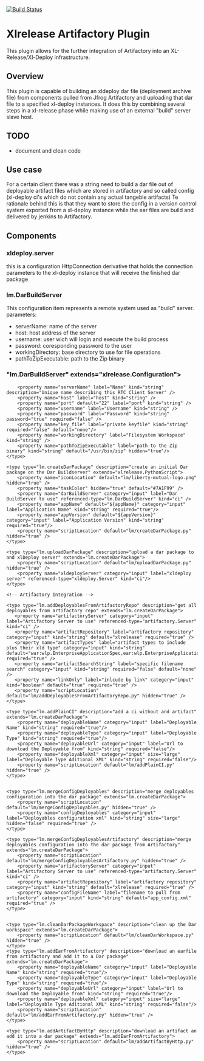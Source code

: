 [![Build Status](https://travis-ci.org/WianVos/xlr-lm-artifactory-plugin.svg?branch=master)](https://travis-ci.org/WianVos/xlr-lm-artifactory-plugin)

# Xlrelease Artifactory Plugin

This plugin allows for the further integration of Artifactory into an XL-Release/Xl-Deploy infrastructure.

## Overview
This plugin is capable of building an xldeploy dar file (deployment archive file) from components pulled from Jfrog Artifactory and uploading that dar file to a specified xl-deploy instances.
It does this by combining several steps in a xl-release phase while making use of an external "build" server slave host.

## TODO
- document and clean code

## Use case
For a certain client there was a string need to build a dar file out of deployable artifact files which are stored in artifactory and so called config (xl-deploy ci's which do not contain any actual tangeble artifacts)
Te rationale behind this is that they want to store the config in a version control system exported from a xl-deploy instance while the ear files are build and delivered by jenkins to Artifactory.

## Components

### xldeploy.server
this is a configuration.HttpConnection derivative that holds the connection parameters to the xl-deploy instance that will receive the finished dar package

### lm.DarBuildServer
This configuration item represents a remote system used as "build" server.
parameters:
- serverName: name of the server
- host: host address of the server
- username: user wich will login and execute the build process
- password: coresponding password to the user
- workingDirectory: base directory to use for file operations
- pathToZipExecutable: path to the Zip binary


### "lm.DarBuildServer" extends="xlrelease.Configuration">
        <property name="serverName" label="Name" kind="string" description="Unique name describing this RTC Client Server" />
        <property name="host" label="host" kind="string" />
        <property name="port" default="22" label="port" kind="string" />
        <property name="username" label="Username" kind="string" />
        <property name="password" label="Password" kind="string" password="true" required="false" />
        <property name="key_file" label="private keyfile" kind="string" required="false" default="none"/>
        <property name="workingDirectory" label="Filesystem Workspace" kind="string" />
        <property name="pathToZipExecutable" label="path to the Zip binary" kind="string" default="/usr/bin/zip" hidden="true"/>
    </type>

    <type type="lm.createDarPackage" description="create an initial Dar package on the Dar Buildserver" extends="xlrelease.PythonScript">
        <property name="iconLocation" default="lm/liberty-mutual-logo.png" hidden="true" />
        <property name="taskColor" hidden="true" default="#7A1F99" />
        <property name="darBuildServer" category="input" label="Dar BuildServer to use" referenced-type="lm.DarBuildServer" kind="ci" />
        <property name="appName" default="${appName}" category="input" label="Application Name" kind="string" required="true"/>
        <property name="appVersion" default="${appVersion}" category="input" label="Application Version" kind="string" required="true"/>
        <property name="scriptLocation" default="lm/createDarPackage.py" hidden="true" />
    </type>

    <type type="lm.uploadDarPackage" description="upload a dar package to and xlDeploy server" extends="lm.createDarPackage">
        <property name="scriptLocation" default="lm/uploadDarPackage.py" hidden="true" />
        <property name="xldeployServer" category="input" label="xldeploy server" referenced-type="xldeploy.Server" kind="ci"/>
    </type>

    <!-- Artifactory Integration -->

    <type type="lm.addDeployablesFromArtifactoryRepo" description="get all deployables from artifactory repo" extends="lm.createDarPackage">
       <property name="artifactoryServer" category="input" label="Artifactory Server to use" referenced-type="artifactory.Server" kind="ci" />
       <property name="artifactRepository" label="artifactory repository" category="input" kind="string" default="xlrelease" required="true" />
       <property name="artifactTypes" label="artifact types to include plus their xld type" category="input" kind="string" default="war:wlp.EnterpriseApplicationSpec,ear:wlp.EnterpriseApplicationSpec" required="true" />
       <property name="artifactSearchString" label="specific filename search" category="input" kind="string" required="false" default="none" />
       <property name="linkOnly" label="inlcude by link" category="input" kind="boolean" default="true" required="true" />
       <property name="scriptLocation" default="lm/addDeployablesFromArtifactoryRepo.py" hidden="true" />
    </type>

    <type type="lm.addPlainCI" description="add a ci without and artifact" extends="lm.createDarPackage">
        <property name="deployableName" category="input" label="Deployable Name" kind="string" required="true"/>
        <property name="deployableType" category="input" label="Deployable Type" kind="string" required="true"/>
        <property name="deployableUrl" category="input" label="Url to download the Deployable from" kind="string" required="false"/>
        <property name="deployableXml" category="input" size="large" label="Deployable Type Aditional XML" kind="string" required="false"/>
        <property name="scriptLocation" default="lm/addPlainCI.py" hidden="true" />
    </type>


    <type type="lm.mergeConfigDeployables" description="merge deployables configuration into the dar package" extends="lm.createDarPackage">
        <property name="scriptLocation" default="lm/mergeConfigDeployables.py" hidden="true" />
        <property name="configDeployables" category="input" label="Deployables configuration xml" kind="string" size="large" hidden="false" required="true" />
    </type>

    <type type="lm.mergeConfigDeployablesArtifactory" description="merge deployables configuration into the dar package from Artifactory" extends="lm.createDarPackage">
        <property name="scriptLocation" default="lm/mergeConfigDeployablesArtifactory.py" hidden="true" />
        <property name="artifactoryServer" category="input" label="Artifactory Server to use" referenced-type="artifactory.Server" kind="ci" />
        <property name="artifactRepository" label="artifactory repository" category="input" kind="string" default="xlrelease" required="true" />
        <property name="configFileName" label="filename to pull from artifactory" category="input" kind="string" default="app_config.xml" required="true" />
    </type>


    <type type="lm.cleanDarPackageWorkspace" description="clean up the Dar workspace" extends="lm.createDarPackage">
        <property name="scriptLocation" default="lm/cleanDarWorkspace.py" hidden="true" />
    </type>
    <type type="lm.addEarFromArtifactory" description="download an earfile from artifactory and add it to a Dar package" extends="lm.createDarPackage">
        <property name="deployableName" category="input" label="Deployable Name" kind="string" required="true"/>
        <property name="deployableType" category="input" label="Deployable Type" kind="string" required="true"/>
        <property name="deployableUrl" category="input" label="Url to download the Deployable from" kind="string" required="true"/>
        <property name="deployableXml" category="input" size="large" label="Deployable Type Aditional XML" kind="string" required="false"/>
        <property name="scriptLocation" default="lm/addEarFromArtifactory.py" hidden="true" />
    </type>

    <type type="lm.addArtifactByHttp" description="download an artifact an add it into a dar package" extends="lm.addEarFromArtifactory">
        <property name="scriptLocation" default="lm/addArtifactByHttp.py" hidden="true" />
    </type>


</synthetic>

